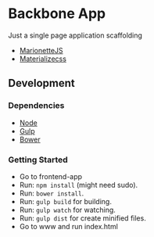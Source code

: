 # Backbone App

Just a single page application scaffolding
* [MarionetteJS](http://marionettejs.com)
* [Materializecss](http://materializecss.com/)

## Development
### Dependencies

* [Node](http://nodejs.org)
* [Gulp](http://gulpjs.com)
* [Bower](http://bower.io)

### Getting Started

- Go to frontend-app
- Run: `npm install` (might need sudo).
- Run: `bower install`.
- Run: `gulp build` for building.
- Run: `gulp watch` for watching.
- Run: `gulp dist` for create minified files.
- Go to www and run index.html
